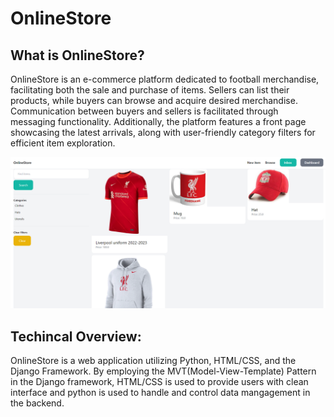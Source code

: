 # OnlineStore

<h2>What is OnlineStore? </h2>
<p>
OnlineStore is an e-commerce platform dedicated to football merchandise, facilitating both the sale and purchase of items. 
  Sellers can list their products, while buyers can browse and acquire desired merchandise. Communication between buyers and sellers is facilitated through messaging functionality. 
  Additionally, the platform features a front page showcasing the latest arrivals, along with user-friendly category filters for efficient item exploration.
  
</p>
  
![](media/item_images/onlinestoreGit.png)

<h2>Techincal Overview:</h2>
<p>
OnlineStore is a web application utilizing Python, HTML/CSS, and the Django Framework. By employing the MVT(Model-View-Template) Pattern in the Django framework, HTML/CSS is used to provide users with clean interface and python is used to handle and control data mangagement in the backend.
  
</p>
  

